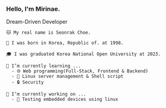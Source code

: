 <!--
**luv-mirinae/luv-mirinae** is a ✨ _special_ ✨ repository because its `README.md` (this file) appears on your GitHub profile.

Here are some ideas to get you started:

- 🔭 I’m currently working on ...
- 🌱 I’m currently learning ...
- 👯 I’m looking to collaborate on ...
- 🤔 I’m looking for help with ...
- 💬 Ask me about ...
- 📫 How to reach me: ...
- 😄 Pronouns: ...
- ⚡ Fun fact: ...
-->

### Hello, I'm Mirinae.
Dream-Driven Developer

```
🐱 My real name is Seonrak Choe.

🎉 I was born in Korea, Republic of. at 1998.

🎓 I was graduated Korea National Open University at 2023.
```
```
🌱 I’m currently learning ...
  - 🌐 Web programming(Full-Stack, Frontend & Backend)
  - 🐧 Linux server management & Shell script
  - 🔒 Security

🔭 I’m currently working on ...
  - 🐧 Testing embedded devices using linux
```
